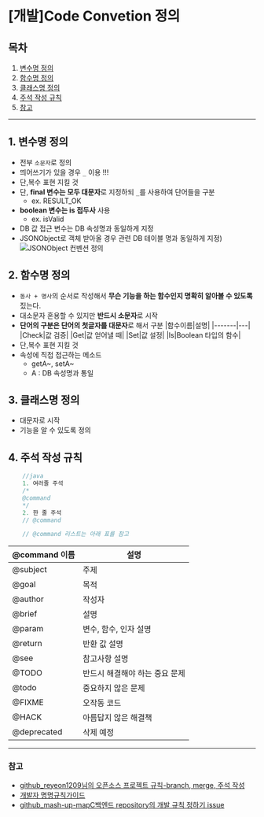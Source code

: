 [개발]Code Convetion 정의
==========

## 목차
1. [변수명 정의](#1-변수명-정의)
2. [함수명 정의](#2-함수명-정의)
3. [클래스명 정의](#3-클래스명-정의)
4. [주석 작성 규칙](#4-주석-작성-규칙)
5. [참고](#참고)
---

## 1. 변수명 정의
- 전부 `소문자`로 정의
- 띄어쓰기가 있을 경우 `_` 이용 !!!
- 단,복수 표현 지킬 것
- 단, **final 변수는 모두 대문자**로 지정하되 `_`를 사용하여 단어들을 구분
    - ex. RESULT_OK
- **boolean 변수는 is 접두사** 사용
    - ex. isValid
- DB 값 접근 변수는 DB 속성명과 동일하게 지정
- JSONObject로 객체 받아올 경우 관련 DB 테이블 명과 동일하게 지정)
  ![JSONObject 컨벤션 정의](https://user-images.githubusercontent.com/68772751/116817388-111b0580-aba1-11eb-8605-e6bd1e1c5efa.png)

  
## 2. 함수명 정의
- `동사 + 명사`의 순서로 작성해서 **무슨 기능을 하는 함수인지 명확히 알아볼 수 있도록** 짔는다.
- 대소문자 혼용할 수 있지만 **반드시 소문자**로 시작
- **단어의 구분은 단어의 첫글자를 대문자**로 해서 구분
   |함수이름|설명|
   |-------|---|
   |Check|값 검증|
   |Get|값 얻어낼 때|
   |Set|값 설정|
   |Is|Boolean 타입의 함수|
- 단,복수 표현 지킬 것
- 속성에 직접 접근하는 메소드
    - getA~, setA~
    - A : DB 속성명과 통일
 
## 3. 클래스명 정의
- 대문자로 시작
- 기능을 알 수 있도록 정의


## 4. 주석 작성 규칙
```java
    //java
    1. 여러줄 주석
    /*
    @command
    */
    2. 한 줄 주석
    // @command

    // @command 리스트는 아래 표를 참고
```
   |@command 이름|설명|
   |-------|---|
   |@subject|주제|
   |@goal|목적|
   |@author|작성자|
   |@brief|설명|
   |@param|변수, 함수, 인자 설명|
   |@return|반환 값 설명|
   |@see|참고사항 설명|
   |@TODO|반드시 해결해야 하는 중요 문제|
   |@todo|중요하지 않은 문제|
   |@FIXME|오작동 코드|
   |@HACK|아름답지 않은 해결책|
   |@deprecated|삭제 예정|
   
   

***
### 참고
- [github_reyeon1209님의 오픈소스 프로젝트 규칙-branch, merge, 주석 작성](https://github.com/reyeon1209/Open_Source_Project/labels/rules)
- [개발자 명명규칙가이드](https://blog.naver.com/smartv11/222264622430)
- [github_mash-up-mapC백엔드 repository의 개발 규칙 정하기 issue](https://github.com/Mash-Up-MapC/MapC-backend/issues/17)
